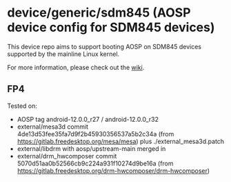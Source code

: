 # device/generic/sdm845 (AOSP device config for SDM845 devices)

This device repo aims to support booting AOSP on SDM845 devices supported by the mainline Linux kernel.

For more information, please check out the [wiki](https://github.com/aospm/android_device_generic_sdm845/wiki).

## FP4

Tested on:
* AOSP tag android-12.0.0_r27 / android-12.0.0_r32
* external/mesa3d commit 4de13d53fee35fa7d9f2b45930356537a5b2c34a (from https://gitlab.freedesktop.org/mesa/mesa) plus ./external_mesa3d.patch
* external/libdrm with aosp/upstream-main merged in
* external/drm_hwcomposer commit 5070d51aa0b52566cb9c224a931f10274d9be16a (from https://gitlab.freedesktop.org/drm-hwcomposer/drm-hwcomposer)
